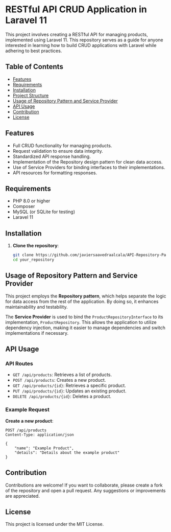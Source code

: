# RESTful API CRUD Application in Laravel 11

This project involves creating a RESTful API for managing products, implemented using Laravel 11. This repository serves as a guide for anyone interested in learning how to build CRUD applications with Laravel while adhering to best practices.

## Table of Contents

- [Features](#features)
- [Requirements](#requirements)
- [Installation](#installation)
- [Project Structure](#project-structure)
- [Usage of Repository Pattern and Service Provider](#usage-of-repository-pattern-and-service-provider)
- [API Usage](#api-usage)
- [Contribution](#contribution)
- [License](#license)

## Features

- Full CRUD functionality for managing products.
- Request validation to ensure data integrity.
- Standardized API response handling.
- Implementation of the Repository design pattern for clean data access.
- Use of Service Providers for binding interfaces to their implementations.
- API resources for formatting responses.

## Requirements

- PHP 8.0 or higher
- Composer
- MySQL (or SQLite for testing)
- Laravel 11

## Installation

1. **Clone the repository**:
   ```bash
   git clone https://github.com/javiersaavedraalcala/API-Repository-Pattern-Laravel.git
   cd your_repository

## Usage of Repository Pattern and Service Provider

This project employs the **Repository pattern**, which helps separate the logic for data access from the rest of the application. By doing so, it enhances maintainability and testability.

The **Service Provider** is used to bind the `ProductRepositoryInterface` to its implementation, `ProductRepository`. This allows the application to utilize dependency injection, making it easier to manage dependencies and switch implementations if necessary.

## API Usage

### API Routes

- `GET /api/products`: Retrieves a list of products.
- `POST /api/products`: Creates a new product.
- `GET /api/products/{id}`: Retrieves a specific product.
- `PUT /api/products/{id}`: Updates an existing product.
- `DELETE /api/products/{id}`: Deletes a product.

### Example Request

**Create a new product**:

```http
POST /api/products
Content-Type: application/json

{
    "name": "Example Product",
    "details": "Details about the example product"
}
```

## Contribution

Contributions are welcome! If you want to collaborate, please create a fork of the repository and open a pull request. Any suggestions or improvements are appreciated.

## License

This project is licensed under the MIT License.
